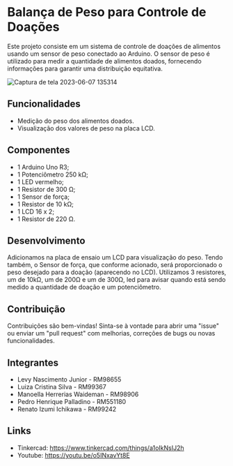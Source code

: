 # Balança de Peso para Controle de Doações

Este projeto consiste em um sistema de controle de doações de alimentos usando um sensor de peso conectado ao Arduino. O sensor de peso é utilizado para medir a quantidade de alimentos doados, fornecendo informações para garantir uma distribuição equitativa.

![Captura de tela 2023-06-07 135314](https://github.com/manuwaideman/GS-edge/assets/98489323/f08570eb-e89a-4660-ac73-03da0a0b124d)

## Funcionalidades

- Medição do peso dos alimentos doados.
- Visualização dos valores de peso na placa LCD.

## Componentes

- 1	Arduino Uno R3;
- 1	Potenciômetro 250 kΩ;
- 1	LED vermelho;
- 1	Resistor de 300 Ω;
- 1	Sensor de força;
- 1	Resistor de 10 kΩ;
- 1	LCD 16 x 2;
- 1	Resistor de 220 Ω.

## Desenvolvimento
Adicionamos na placa de ensaio um LCD para visualização do peso. Tendo também, o Sensor de força, que conforme acionado, será proporcionado o peso desejado para a doação (aparecendo no LCD). Utilizamos 3 resistores, um de 10kΩ, um de 200Ω e um de 300Ω, led para avisar quando está sendo medido a quantidade de doação e um potenciômetro.

## Contribuição

Contribuições são bem-vindas! Sinta-se à vontade para abrir uma "issue" ou enviar um "pull request" com melhorias, correções de bugs ou novas funcionalidades.

## Integrantes

- Levy Nascimento Junior - RM98655
- Luiza Cristina Silva - RM99367
- Manoella Herrerias Waideman - RM98906
- Pedro Henrique Palladino - RM551180
- Renato Izumi Ichikawa - RM99242

## Links
- Tinkercad: https://www.tinkercad.com/things/a1oIkNsIJ2h
- Youtube: https://youtu.be/o5INxavYt8E
